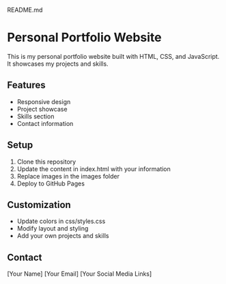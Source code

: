 README.md
# Personal Portfolio Website

This is my personal portfolio website built with HTML, CSS, and JavaScript. It showcases my projects and skills.

## Features
- Responsive design
- Project showcase
- Skills section
- Contact information

## Setup
1. Clone this repository
2. Update the content in index.html with your information
3. Replace images in the images folder
4. Deploy to GitHub Pages

## Customization
- Update colors in css/styles.css
- Modify layout and styling
- Add your own projects and skills

## Contact
[Your Name]
[Your Email]
[Your Social Media Links]